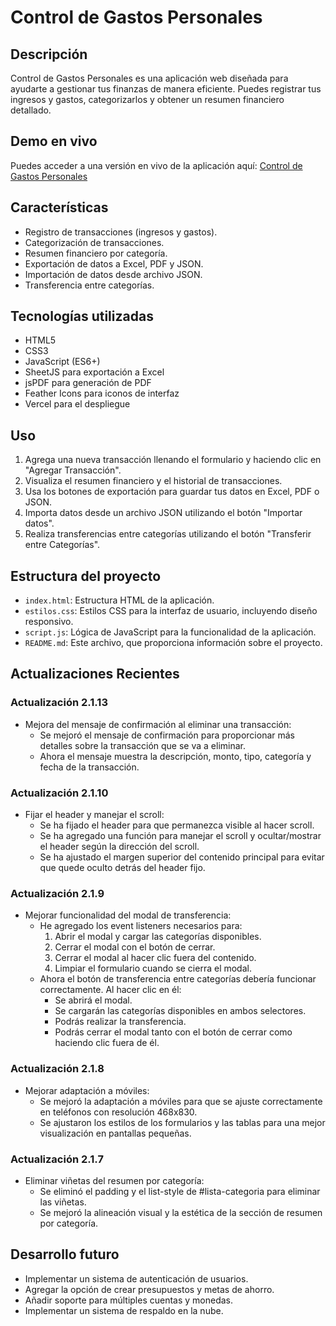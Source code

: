 # Control de Gastos Personales

## Descripción
Control de Gastos Personales es una aplicación web diseñada para ayudarte a gestionar tus finanzas de manera eficiente. Puedes registrar tus ingresos y gastos, categorizarlos y obtener un resumen financiero detallado.

## Demo en vivo

Puedes acceder a una versión en vivo de la aplicación aquí: [Control de Gastos Personales](https://control-de-gastos-personales.vercel.app/)

## Características

- Registro de transacciones (ingresos y gastos).
- Categorización de transacciones.
- Resumen financiero por categoría.
- Exportación de datos a Excel, PDF y JSON.
- Importación de datos desde archivo JSON.
- Transferencia entre categorías.

## Tecnologías utilizadas

- HTML5
- CSS3
- JavaScript (ES6+)
- SheetJS para exportación a Excel
- jsPDF para generación de PDF
- Feather Icons para iconos de interfaz
- Vercel para el despliegue


## Uso
1. Agrega una nueva transacción llenando el formulario y haciendo clic en "Agregar Transacción".
2. Visualiza el resumen financiero y el historial de transacciones.
3. Usa los botones de exportación para guardar tus datos en Excel, PDF o JSON.
4. Importa datos desde un archivo JSON utilizando el botón "Importar datos".
5. Realiza transferencias entre categorías utilizando el botón "Transferir entre Categorías".

## Estructura del proyecto

- `index.html`: Estructura HTML de la aplicación.
- `estilos.css`: Estilos CSS para la interfaz de usuario, incluyendo diseño responsivo.
- `script.js`: Lógica de JavaScript para la funcionalidad de la aplicación.
- `README.md`: Este archivo, que proporciona información sobre el proyecto.

## Actualizaciones Recientes

### Actualización 2.1.13
- Mejora del mensaje de confirmación al eliminar una transacción:
  - Se mejoró el mensaje de confirmación para proporcionar más detalles sobre la transacción que se va a eliminar.
  - Ahora el mensaje muestra la descripción, monto, tipo, categoría y fecha de la transacción.

### Actualización 2.1.10
- Fijar el header y manejar el scroll:
  - Se ha fijado el header para que permanezca visible al hacer scroll.
  - Se ha agregado una función para manejar el scroll y ocultar/mostrar el header según la dirección del scroll.
  - Se ha ajustado el margen superior del contenido principal para evitar que quede oculto detrás del header fijo.

### Actualización 2.1.9
- Mejorar funcionalidad del modal de transferencia:
  - He agregado los event listeners necesarios para:
    1. Abrir el modal y cargar las categorías disponibles.
    2. Cerrar el modal con el botón de cerrar.
    3. Cerrar el modal al hacer clic fuera del contenido.
    4. Limpiar el formulario cuando se cierra el modal.
  - Ahora el botón de transferencia entre categorías debería funcionar correctamente. Al hacer clic en él:
    - Se abrirá el modal.
    - Se cargarán las categorías disponibles en ambos selectores.
    - Podrás realizar la transferencia.
    - Podrás cerrar el modal tanto con el botón de cerrar como haciendo clic fuera de él.

### Actualización 2.1.8
- Mejorar adaptación a móviles:
  - Se mejoró la adaptación a móviles para que se ajuste correctamente en teléfonos con resolución 468x830.
  - Se ajustaron los estilos de los formularios y las tablas para una mejor visualización en pantallas pequeñas.

### Actualización 2.1.7
- Eliminar viñetas del resumen por categoría:
  - Se eliminó el padding y el list-style de #lista-categoria para eliminar las viñetas.
  - Se mejoró la alineación visual y la estética de la sección de resumen por categoría.

## Desarrollo futuro

- Implementar un sistema de autenticación de usuarios.
- Agregar la opción de crear presupuestos y metas de ahorro.
- Añadir soporte para múltiples cuentas y monedas.
- Implementar un sistema de respaldo en la nube.
